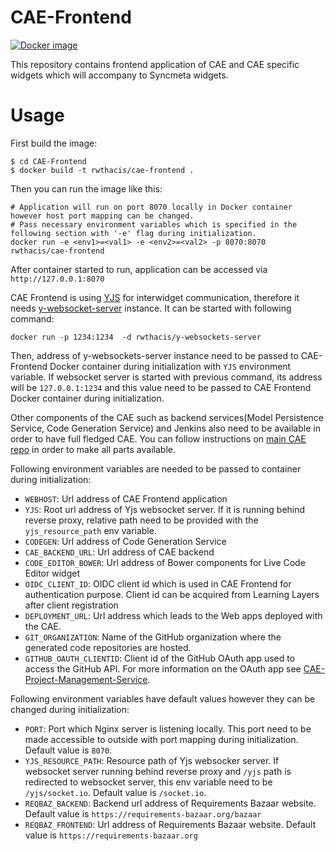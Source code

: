 # CAE-Frontend

[![Docker image][docker-build-image]][docker-repo]

This repository contains frontend application of CAE and CAE specific widgets which will accompany to Syncmeta widgets.

# Usage

First build the image:
```
$ cd CAE-Frontend
$ docker build -t rwthacis/cae-frontend .
```

Then you can run the image like this:
```
# Application will run on port 8070 locally in Docker container however host port mapping can be changed.
# Pass necessary environment variables which is specified in the following section with '-e' flag during initialization.
docker run -e <env1>=<val1> -e <env2>=<val2> -p 8070:8070 rwthacis/cae-frontend
```

After container started to run, application can be accessed via `http://127.0.0.1:8070`

CAE Frontend is using [YJS][yjs-github] for interwidget communication, therefore it needs [y-websocket-server][y-websocket-server] instance. 
It can be started with following command:
```
docker run -p 1234:1234  -d rwthacis/y-websockets-server
```
Then, address of y-websockets-server instance need to be passed to CAE-Frontend Docker container during initialization with `YJS` environment variable. If websocket server is started with previous command, its address will be `127.0.0.1:1234` and this value need to be passed to CAE Frontend Docker container during initialization.

Other components of the CAE such as backend services(Model Persistence Service, Code Generation Service) and Jenkins also need to be available in order to have full fledged CAE. You can follow instructions on [main CAE repo][main-cae-repo] in order to make all parts available.

Following environment variables are needed to be passed to container during initialization:

* `WEBHOST`: Url address of CAE Frontend application
* `YJS`: Root url address of Yjs websocket server. If it is running behind reverse proxy, relative path need to be provided with the `yjs_resource_path` env variable.
* `CODEGEN`: Url address of Code Generation Service
* `CAE_BACKEND_URL`: Url address of CAE backend
* `CODE_EDITOR_BOWER`: Url address of Bower components for Live Code Editor widget
* `OIDC_CLIENT_ID`: OIDC client id which is used in CAE Frontend for authentication purpose. Client id can be acquired from Learning Layers after client registration
* `DEPLOYMENT_URL`: Url address which leads to the Web apps deployed with the CAE.
* `GIT_ORGANIZATION`: Name of the GitHub organization where the generated code repositories are hosted.
* `GITHUB_OAUTH_CLIENTID`: Client id of the GitHub OAuth app used to access the GitHub API. For more information on the OAuth app see [CAE-Project-Management-Service](https://github.com/rwth-acis/CAE-Project-Management-Service).

Following environment variables have default values however they can be changed during initialization:

* `PORT`: Port which Nginx server is listening locally. This port need to be made accessible to outside with port mapping during initialization. Default value is `8070`.
* `YJS_RESOURCE_PATH`: Resource path of Yjs websocker server. If websocket server running behind reverse proxy and `/yjs` path is redirected to websocket server, this env variable need to be `/yjs/socket.io`. Default value is `/socket.io`.
* `REQBAZ_BACKEND`: Backend url address of Requirements Bazaar website. Default value is `https://requirements-bazaar.org/bazaar`
* `REQBAZ_FRONTEND`: Url address of Requirements Bazaar website. Default value is `https://requirements-bazaar.org`


[docker-build-image]: https://img.shields.io/docker/cloud/build/rwthacis/cae-frontend
[docker-repo]: https://hub.docker.com/r/rwthacis/cae-frontend
[yjs-github]: https://github.com/yjs/yjs
[y-websocket-server]: https://github.com/y-js/y-websockets-server
[main-cae-repo]: https://github.com/rwth-acis/CAE
